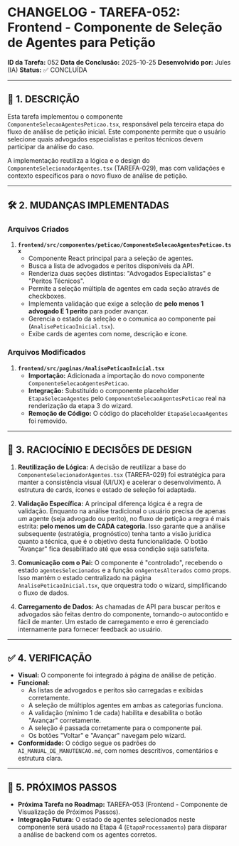 # CHANGELOG - TAREFA-052: Frontend - Componente de Seleção de Agentes para Petição

**ID da Tarefa:** 052
**Data de Conclusão:** 2025-10-25
**Desenvolvido por:** Jules (IA)
**Status:** ✅ CONCLUÍDA

---

## 📖 1. DESCRIÇÃO

Esta tarefa implementou o componente `ComponenteSelecaoAgentesPeticao.tsx`, responsável pela terceira etapa do fluxo de análise de petição inicial. Este componente permite que o usuário selecione quais advogados especialistas e peritos técnicos devem participar da análise do caso.

A implementação reutiliza a lógica e o design do `ComponenteSelecionadorAgentes.tsx` (TAREFA-029), mas com validações e contexto específicos para o novo fluxo de análise de petição.

---

## 🛠️ 2. MUDANÇAS IMPLEMENTADAS

### Arquivos Criados

1.  **`frontend/src/componentes/peticao/ComponenteSelecaoAgentesPeticao.tsx`**
    - Componente React principal para a seleção de agentes.
    - Busca a lista de advogados e peritos disponíveis da API.
    - Renderiza duas seções distintas: "Advogados Especialistas" e "Peritos Técnicos".
    - Permite a seleção múltipla de agentes em cada seção através de checkboxes.
    - Implementa validação que exige a seleção de **pelo menos 1 advogado E 1 perito** para poder avançar.
    - Gerencia o estado da seleção e o comunica ao componente pai (`AnalisePeticaoInicial.tsx`).
    - Exibe cards de agentes com nome, descrição e ícone.

### Arquivos Modificados

1.  **`frontend/src/paginas/AnalisePeticaoInicial.tsx`**
    - **Importação:** Adicionada a importação do novo componente `ComponenteSelecaoAgentesPeticao`.
    - **Integração:** Substituído o componente placeholder `EtapaSelecaoAgentes` pelo `ComponenteSelecaoAgentesPeticao` real na renderização da etapa 3 do wizard.
    - **Remoção de Código:** O código do placeholder `EtapaSelecaoAgentes` foi removido.

---

## 🧠 3. RACIOCÍNIO E DECISÕES DE DESIGN

1.  **Reutilização de Lógica:** A decisão de reutilizar a base do `ComponenteSelecionadorAgentes.tsx` (TAREFA-029) foi estratégica para manter a consistência visual (UI/UX) e acelerar o desenvolvimento. A estrutura de cards, ícones e estado de seleção foi adaptada.

2.  **Validação Específica:** A principal diferença lógica é a regra de validação. Enquanto na análise tradicional o usuário precisa de apenas *um* agente (seja advogado ou perito), no fluxo de petição a regra é mais estrita: **pelo menos um de CADA categoria**. Isso garante que a análise subsequente (estratégia, prognóstico) tenha tanto a visão jurídica quanto a técnica, que é o objetivo desta funcionalidade. O botão "Avançar" fica desabilitado até que essa condição seja satisfeita.

3.  **Comunicação com o Pai:** O componente é "controlado", recebendo o estado `agentesSelecionados` e a função `onAgentesAlterados` como props. Isso mantém o estado centralizado na página `AnalisePeticaoInicial.tsx`, que orquestra todo o wizard, simplificando o fluxo de dados.

4.  **Carregamento de Dados:** As chamadas de API para buscar peritos e advogados são feitas dentro do componente, tornando-o autocontido e fácil de manter. Um estado de carregamento e erro é gerenciado internamente para fornecer feedback ao usuário.

---

## ✅ 4. VERIFICAÇÃO

- **Visual:** O componente foi integrado à página de análise de petição.
- **Funcional:**
    - As listas de advogados e peritos são carregadas e exibidas corretamente.
    - A seleção de múltiplos agentes em ambas as categorias funciona.
    - A validação (mínimo 1 de cada) habilita e desabilita o botão "Avançar" corretamente.
    - A seleção é passada corretamente para o componente pai.
    - Os botões "Voltar" e "Avançar" navegam pelo wizard.
- **Conformidade:** O código segue os padrões do `AI_MANUAL_DE_MANUTENCAO.md`, com nomes descritivos, comentários e estrutura clara.

---

## 🚀 5. PRÓXIMOS PASSOS

- **Próxima Tarefa no Roadmap:** TAREFA-053 (Frontend - Componente de Visualização de Próximos Passos).
- **Integração Futura:** O estado de agentes selecionados neste componente será usado na Etapa 4 (`EtapaProcessamento`) para disparar a análise de backend com os agentes corretos.
